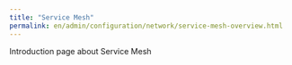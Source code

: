 ```yaml
---
title: "Serviсe Mesh"
permalink: en/admin/configuration/network/service-mesh-overview.html
---
```


Introduction page about Serviсe Mesh
